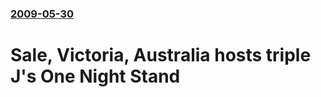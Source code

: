 ### [2009-05-30](/news/2009/05/30/index.md)

#  Sale, Victoria, Australia hosts triple J's One Night Stand



